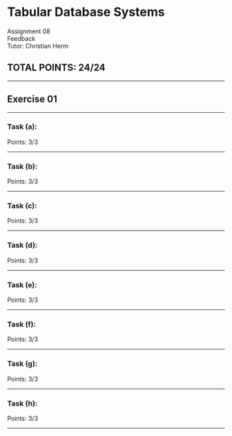 # Tabular Database Systems
Assignment 08 <br>
Feedback <br>
Tutor: Christian Herm
## TOTAL POINTS: 24/24
--------------------------------------------------------------------------------
## Exercise 01
--------------------------------------------------------------------------------
### Task (a):

Points: 3/3

--------------------------------------------------------------------------------
### Task (b):

Points: 3/3

--------------------------------------------------------------------------------
### Task (c):

Points: 3/3

--------------------------------------------------------------------------------
### Task (d):

Points: 3/3

--------------------------------------------------------------------------------
### Task (e):

Points: 3/3

--------------------------------------------------------------------------------
### Task (f):

Points: 3/3

--------------------------------------------------------------------------------
### Task (g):

Points: 3/3

--------------------------------------------------------------------------------
### Task (h):

Points: 3/3

--------------------------------------------------------------------------------